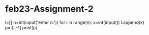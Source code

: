 # feb23-Assignment-2
l=[]
n=int(input('enter n:'))
for i in range(n):
    x=int(input())
    l.append(x)
p=l[::-1]
print(p)
